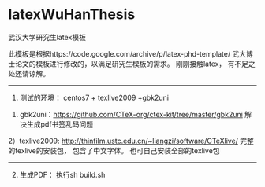 # latexWuHanThesis

武汉大学研究生latex模板

此模板是根据https://code.google.com/archive/p/latex-phd-template/
武大博士论文的模板进行修改的，以满足研究生模板的需求。
刚刚接触latex， 有不足之处还请谅解。



----------
1. 测试的环境：
centos7 + texlive2009 +gbk2uni

1) gbk2uni：https://github.com/CTeX-org/ctex-kit/tree/master/gbk2uni
   解决生成pdf书签乱码问题

2）texlive2009: http://thinfilm.ustc.edu.cn/~liangzi/software/CTeXlive/
   完整的texlive的安装包， 包含了中文字体。 也可自己安装全部的texlive包




----------
2. 生成PDF：
  执行sh build.sh
